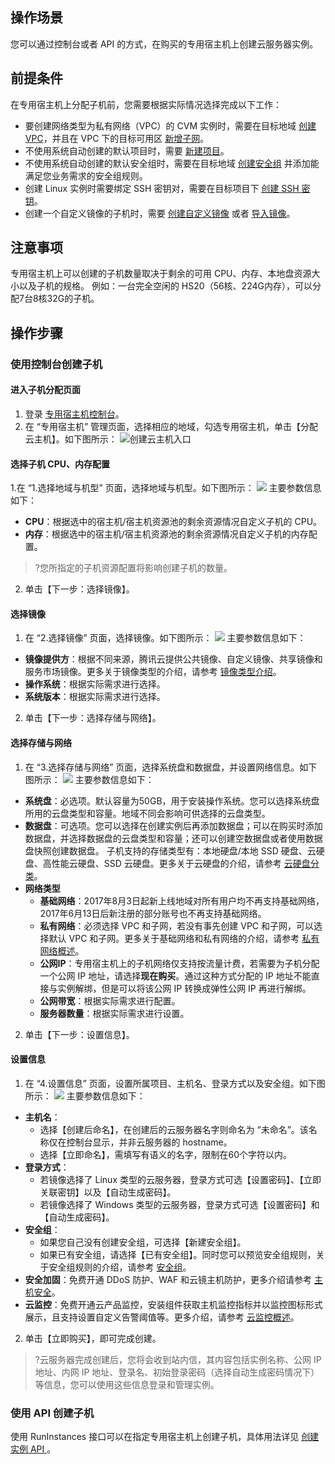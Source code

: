 ## 操作场景
您可以通过控制台或者 API 的方式，在购买的专用宿主机上创建云服务器实例。

## 前提条件
在专用宿主机上分配子机前，您需要根据实际情况选择完成以下工作：
- 要创建网络类型为私有网络（VPC）的 CVM 实例时，需要在目标地域 [创建 VPC](https://cloud.tencent.com/document/product/215/20109)，并且在 VPC 下的目标可用区 [新增子网](https://cloud.tencent.com/document/product/215/20110)。
- 不使用系统自动创建的默认项目时，需要 [新建项目](https://cloud.tencent.com/document/product/378/10861#.E6.96.B0.E5.BB.BA.E9.A1.B9.E7.9B.AE)。
- 不使用系统自动创建的默认安全组时，需要在目标地域 [创建安全组](https://cloud.tencent.com/document/product/213/39738) 并添加能满足您业务需求的安全组规则。
- 创建 Linux 实例时需要绑定 SSH 密钥对，需要在目标项目下 [创建 SSH 密钥](https://cloud.tencent.com/document/product/213/16691#.E5.88.9B.E5.BB.BA-ssh-.E5.AF.86.E9.92.A5)。
- 创建一个自定义镜像的子机时，需要 [创建自定义镜像](https://cloud.tencent.com/document/product/213/4942) 或者 [导入镜像](https://cloud.tencent.com/document/product/213/4945)。

## 注意事项
专用宿主机上可以创建的子机数量取决于剩余的可用 CPU、内存、本地盘资源大小以及子机的规格。
例如：一台完全空闲的 HS20（56核、224G内存），可以分配7台8核32G的子机。

## 操作步骤
### 使用控制台创建子机
#### 进入子机分配页面
1. 登录 [专用宿主机控制台](https://console.cloud.tencent.com/cvm/cdh)。
2. 在 “专用宿主机” 管理页面，选择相应的地域，勾选专用宿主机，单击【分配云主机】。如下图所示：
![创建云主机入口](https://main.qcloudimg.com/raw/cf50978d7a619e1a4d5e8b1adea0fba2.png)

#### 选择子机 CPU、内存配置
1.在 “1.选择地域与机型” 页面，选择地域与机型。如下图所示：
![](https://main.qcloudimg.com/raw/67682d8bbae9146e4e7d42b6999bde4c.png)
主要参数信息如下：
 - **CPU**：根据选中的宿主机/宿主机资源池的剩余资源情况自定义子机的 CPU。
 - **内存**：根据选中的宿主机/宿主机资源池的剩余资源情况自定义子机的内存配置。
 >?您所指定的子机资源配置将影响创建子机的数量。

2. 单击【下一步：选择镜像】。

#### 选择镜像
1. 在 “2.选择镜像” 页面，选择镜像。如下图所示：
![](https://main.qcloudimg.com/raw/bb8f26f84b3fab1242890ec082c2c763.png)
主要参数信息如下：
 - **镜像提供方**：根据不同来源，腾讯云提供公共镜像、自定义镜像、共享镜像和服务市场镜像。更多关于镜像类型的介绍，请参考 [镜像类型介绍](https://cloud.tencent.com/document/product/213/4941)。
 - **操作系统**：根据实际需求进行选择。
 - **系统版本**：根据实际需求进行选择。
 
2. 单击【下一步：选择存储与网络】。

#### 选择存储与网络
1. 在 “3.选择存储与网络” 页面，选择系统盘和数据盘，并设置网络信息。如下图所示：
![](https://main.qcloudimg.com/raw/8d7175f155e6a1f0a8f81e61f48cb41a.png)
主要参数信息如下：
 - **系统盘**：必选项。默认容量为50GB，用于安装操作系统。您可以选择系统盘所用的云盘类型和容量。地域不同会影响可供选择的云盘类型。
 - **数据盘**：可选项。您可以选择在创建实例后再添加数据盘；可以在购买时添加数据盘，并选择数据盘的云盘类型和容量；还可以创建空数据盘或者使用数据盘快照创建数据盘。
子机支持的存储类型有：本地硬盘/本地 SSD 硬盘、云硬盘、高性能云硬盘、SSD 云硬盘。更多关于云硬盘的介绍，请参考 [云硬盘分类](https://cloud.tencent.com/document/product/362/2353)。
 - **网络类型**
     - **基础网络**：2017年8月3日起新上线地域对所有用户均不再支持基础网络，2017年6月13日后新注册的部分账号也不再支持基础网络。
     - **私有网络**：必须选择 VPC 和子网，若没有事先创建 VPC 和子网，可以选择默认 VPC 和子网。更多关于基础网络和私有网络的介绍，请参考 [私有网络概述](https://cloud.tencent.com/document/product/215/20046)。
   - **公网IP**：专用宿主机上的子机网络仅支持按流量计费，若需要为子机分配一个公网 IP 地址，请选择**现在购买**。通过这种方式分配的 IP 地址不能直接与实例解绑，但是可以将该公网 IP 转换成弹性公网 IP 再进行解绑。
   - **公网带宽**：根据实际需求进行配置。
   - **服务器数量**：根据实际需求进行设置。
2. 单击【下一步：设置信息】。

#### 设置信息
1. 在 “4.设置信息” 页面，设置所属项目、主机名、登录方式以及安全组。如下图所示：
![](https://main.qcloudimg.com/raw/563949fc1fc46a6d4dc963494767ca27.png)
主要参数信息如下：
 - **主机名**：
    - 选择【创建后命名】，在创建后的云服务器名字则命名为 “未命名”。该名称仅在控制台显示，并非云服务器的 hostname。
    - 选择【立即命名】，需填写有语义的名字，限制在60个字符以内。
 - **登录方式**：
     -  若镜像选择了 Linux 类型的云服务器，登录方式可选【设置密码】、【立即关联密钥】以及【自动生成密码】。
     -  若镜像选择了 Windows 类型的云服务器，登录方式可选【设置密码】和【自动生成密码】。
 -  **安全组**：
     -  如果您自己没有创建安全组，可选择【新建安全组】。
     -  如果已有安全组，请选择【已有安全组】。同时您可以预览安全组规则，关于安全组规则的介绍，请参考 [安全组](https://cloud.tencent.com/document/product/213/12452)。
 - **安全加固**：免费开通 DDoS 防护、WAF 和云镜主机防护，更多介绍请参考 [主机安全](https://cloud.tencent.com/document/product/296/2221)。
 - **云监控**：免费开通云产品监控，安装组件获取主机监控指标并以监控图标形式展示，且支持设置自定义告警阈值等。更多介绍，请参考 [云监控概述](https://cloud.tencent.com/document/product/248/13466)。
2. 单击【立即购买】，即可完成创建。
>?云服务器完成创建后，您将会收到站内信，其内容包括实例名称、公网 IP 地址、内网 IP 地址、登录名、初始登录密码（选择自动生成密码情况下）等信息，您可以使用这些信息登录和管理实例。
>


### 使用 API 创建子机
使用 RunInstances 接口可以在指定专用宿主机上创建子机，具体用法详见 [创建实例 API ](https://cloud.tencent.com/document/api/213/15730)。


